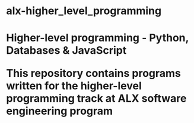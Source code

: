 <h1> alx-higher_level_programming <h1>

Higher-level programming - Python, Databases & JavaScript

This repository contains programs written for the higher-level programming track at ALX software engineering program
